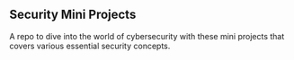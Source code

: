 ## Security Mini Projects

A repo to dive into the world of cybersecurity with these mini projects that covers various essential security concepts. 